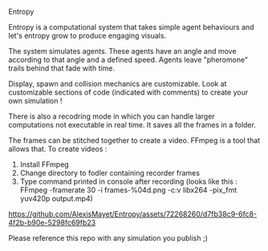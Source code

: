 Entropy

Entropy is a computational system that takes simple agent behaviours and let's entropy grow to produce engaging visuals.

The system simulates agents. These agents have an angle and move according to that angle and a defined speed. Agents leave "pheromone" trails behind that fade with time. 

Display, spawn and collision mechanics are customizable. 
Look at customizable sections of code (indicated with comments) to create your own simulation !

There is also a recodring mode in which you can handle larger computations not executable in real time. It saves all the frames in a folder. 

The frames can be stitched together to create a video. 
FFmpeg is a tool that allows that. To create videos : 

1. Install FFmpeg
2. Change directory to fodler containing recorder frames
3. Type command printed in console after recording (looks like this : FFmpeg -framerate 30 -i frames-%04d.png -c:v libx264 -pix_fmt yuv420p output.mp4)

https://github.com/AlexisMayet/Entropy/assets/72268260/d7fb38c9-6fc8-4f2b-b90e-5298fc69fb23

Please reference this repo with any simulation you publish ;)
